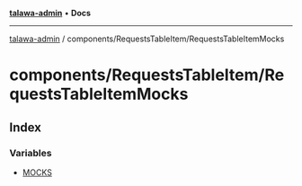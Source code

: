 [**talawa-admin**](../../../README.md) • **Docs**

***

[talawa-admin](../../../modules.md) / components/RequestsTableItem/RequestsTableItemMocks

# components/RequestsTableItem/RequestsTableItemMocks

## Index

### Variables

- [MOCKS](variables/MOCKS.md)
